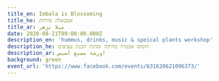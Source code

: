 ```yaml
---
title_en: Imbala is Blossoming
title_he: אםבאלה פורחת
title_ar: مبلا تزهر
date: 2020-08-21T09:00:00.000Z
description_en: 'hummus, drinks, music & speical plants workshop'
description_he: חומוס אבטיח מוזיקה וסדנת הכנת עציצים
description_ar: ورشة مصنع أصيص!
background: green
event_url: 'https://www.facebook.com/events/631628621096373/'
---
```


